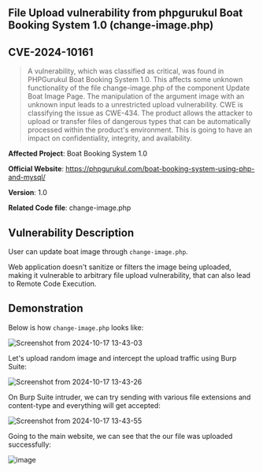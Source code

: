 ## File Upload vulnerability from phpgurukul Boat Booking System 1.0 (change-image.php)
## CVE-2024-10161
> A vulnerability, which was classified as critical, was found in PHPGurukul Boat Booking System 1.0. This affects some unknown functionality of the file change-image.php of the component Update Boat Image Page. The manipulation of the argument image with an unknown input leads to a unrestricted upload vulnerability. CWE is classifying the issue as CWE-434. The product allows the attacker to upload or transfer files of dangerous types that can be automatically processed within the product's environment. This is going to have an impact on confidentiality, integrity, and availability.



**Affected Project**: Boat Booking System 1.0

**Official Website**: https://phpgurukul.com/boat-booking-system-using-php-and-mysql/

**Version**: 1.0

**Related Code file**: change-image.php

## Vulnerability Description

User can update boat image through `change-image.php`. 

Web application doesn't sanitize or filters the image being uploaded, making it vulnerable to arbitrary file upload vulnerability, that can also lead to Remote Code Execution. 

## Demonstration

Below is how `change-image.php` looks like:

![Screenshot from 2024-10-17 13-43-03](https://github.com/user-attachments/assets/74d34d40-bb36-47a8-9ec1-744902680a31)

Let's upload random image and intercept the upload traffic using Burp Suite:

![Screenshot from 2024-10-17 13-43-26](https://github.com/user-attachments/assets/9dc020a7-2b9f-4b4e-b7ae-000a148ad3ff)

On Burp Suite intruder, we can try sending with various file extensions and content-type and everything will get accepted:

![Screenshot from 2024-10-17 13-43-55](https://github.com/user-attachments/assets/64474e5e-c37c-4f7f-b35f-10381ee65a26)

Going to the main website, we can see that the our file was uploaded successfully:

![image](https://github.com/user-attachments/assets/ea9c581d-3202-4451-896a-12c8a7c24a0c)

